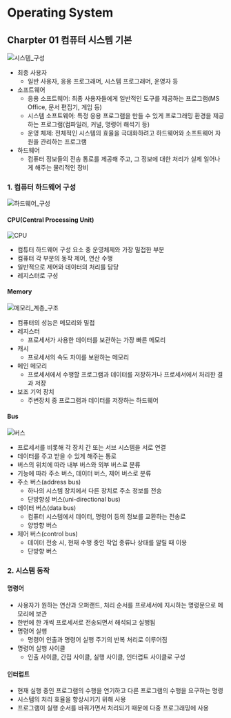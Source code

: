 # Operating System

## Charpter 01 컴퓨터 시스템 기본

![시스템_구성](https://user-images.githubusercontent.com/38815618/85221571-9b2a0780-b3ef-11ea-91b1-a4d08e2367b7.PNG)

- 최종 사용자
  - 일반 사용자, 응용 프로그래머, 시스템 프로그래머, 운영자 등
- 소프트웨어
  - 응용 소프트웨어: 최종 사용자들에게 일반적인 도구를 제공하는 프로그램(MS Office, 문서 편집기, 게임 등)
  - 시스템 소프트웨어: 특정 응용 프로그램을 만들 수 있게 프로그래밍 환경을 제공하는 프로그램(컴파일러, 커널, 명령어 해석기 등)
  - 운영 체제: 전체적인 시스템의 효율을 극대화하려고 하드웨어와 소프트웨어 자원을 관리하는 프로그램
- 하드웨어
  - 컴퓨터 정보들의 전송 통로를 제공해 주고, 그 정보에 대한 처리가 실제 일어나게 해주는 물리적인 장비

### 1. 컴퓨터 하드웨어 구성

![하드웨어_구성](https://user-images.githubusercontent.com/38815618/85221577-aa10ba00-b3ef-11ea-90bb-06fb89be7d83.PNG)

#### CPU(Central Processing Unit)

![CPU](https://user-images.githubusercontent.com/38815618/85221585-beed4d80-b3ef-11ea-9b4c-997b54d5b137.png)

- 컴튜터 하드웨어 구성 요소 중 운영체제와 가장 밀접한 부분
- 컴퓨터 각 부분의 동작 제어, 연산 수행
- 일반적으로 제어와 데이터의 처리를 담당
- 레지스터로 구성

#### Memory

![메모리_계층_구조](https://user-images.githubusercontent.com/38815618/85221590-cad90f80-b3ef-11ea-9887-617f79091ef8.PNG)

- 컴퓨터의 성능은 메모리와 밀접
- 레지스터
  - 프로세서가 사용한 데이터를 보관하는 가장 빠른 메모리
- 캐시
  - 프로세서의 속도 차이를 보완하는 메모리
- 메인 메모리
  - 프로세서에서 수행할 프로그램과 데이터를 저장하거나 프로세서에서 처리한 결과 저장
- 보조 기억 장치
  - 주변장치 중 프로그램과 데이터를 저장하는 하드웨어

#### Bus

![버스](https://user-images.githubusercontent.com/38815618/85221594-d88e9500-b3ef-11ea-9071-fd5b44e914da.PNG)

- 프로세서를 비롯해 각 장치 간 또는 서브 시스템을 서로 연결
- 데이터를 주고 받을 수 있게 해주는 통로
- 버스의 위치에 따라 내부 버스와 외부 버스로 분류
- 기능에 따라 주소 버스, 데이터 버스, 제어 버스로 분류
- 주소 버스(address bus)
  - 하나의 시스템 장치에서 다른 장치로 주소 정보를 전송
  - 단방향성 버스(uni-directional bus)
- 데이터 버스(data bus)
  - 컴퓨터 시스템에서 데이터, 명령어 등의 정보를 교환하는 전송로
  - 양방향 버스
- 제어 버스(control bus)
  - 데이터 전송 시, 현재 수행 중인 작업 종류나 상태를 알릴 때 이용
  - 단방향 버스

### 2. 시스템 동작

#### 명령어

- 사용자가 원하는 연산과 오퍼랜드, 처리 순서를 프로세서에 지시하는 명령문으로 메모리에 보관
- 한번에 한 개씩 프로세서로 전송되면서 해석되고 실행됨
- 명령어 실행
  - 명령어 인출과 명령어 실행 주기의 반복 처리로 이루어짐
- 명령어 실행 사이클
  - 인출 사이클, 간접 사이클, 실행 사이클, 인터럽트 사이클로 구성

#### 인터럽트

- 현재 실행 중인 프로그램의 수행을 연기하고 다른 프로그램의 수행을 요구하는 명령
- 시스템의 처리 효율을 향상시키기 위해 사용
- 프로그램이 실행 순서를 바꿔가면서 처리되기 때문에 다중 프로그래밍에 사용
